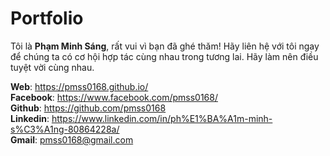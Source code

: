 ﻿# Portfolio

Tôi là **Phạm Minh Sáng**, rất vui vì bạn đã ghé thăm! Hãy liên hệ với tôi ngay để chúng ta có cơ hội hợp tác cùng nhau trong tương lai. Hãy làm nên điều tuyệt vời cùng nhau.

**Web**: https://pmss0168.github.io/ <br />
**Facebook**: https://www.facebook.com/pmss0168/ <br />
**Github**: https://github.com/pmss0168 <br />
**Linkedin**: https://www.linkedin.com/in/ph%E1%BA%A1m-minh-s%C3%A1ng-80864228a/ <br />
**Gmail**: pmss0168@gmail.com <br />
